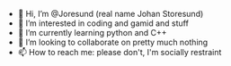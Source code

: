 - 👋 Hi, I’m @Joresund (real name Johan Storesund)
- 👀 I’m interested in coding and gamid and stuff
- 🌱 I’m currently learning python and C++
- 💞️ I’m looking to collaborate on pretty much nothing
- 📫 How to reach me: please don't, I'm socially restraint

<!---
Joresund/Joresund is a ✨ special ✨ repository because its `README.md` (this file) appears on your GitHub profile.
You can click the Preview link to take a look at your changes.
--->
